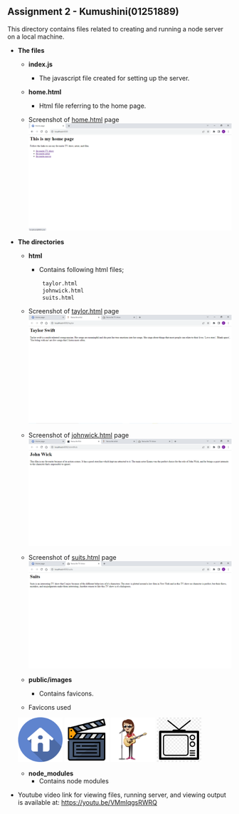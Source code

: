 ## Assignment 2 - Kumushini(01251889)

This directory contains files related to creating and running a node server on a local machine.

* **The files**
   * **index.js**
     - The javascript file created for setting up the server.
   * **home.html**
     - Html file referring to the home page.
     
   * Screenshot of [home.html](home.html) page
   <kbd><img src="Screenshots/Screenshot_of_home_page.png" width="700" ></kbd>
   
* **The directories**
  * **html**
    - Contains following html files;
     
           taylor.html 
           johnwick.html 
           suits.html

  * Screenshot of [taylor.html](taylor.html) page
  <kbd><img src="Screenshots/Screenshot_of_fav_artist.png" width="700" ></kbd>

  * Screenshot of [johnwick.html](johnwick.html) page
  <kbd><img src="Screenshots/Screenshot_of_fav_movie.png" width="700" ></kbd>

  * Screenshot of [suits.html](suits.html) page
  <kbd><img src="Screenshots/Screenshot_of_fav_TV_show.png" width="700" ></kbd>
  
  * **public/images**
    - Contains favicons.

  * Favicons used
  
  <kbd><img src="public/images/home-icon.png" width="100" height ="100"></kbd>
  <kbd><img src="public/images/movie.png" width="100" height ="100" ></kbd>
  <kbd><img src="public/images/singer-cartoon.png" width="100" height ="100" ></kbd>
  <kbd><img src="public/images/television.png" width="100" height ="100" ></kbd>

  * **node_modules**
    - Contains node modules
         

* Youtube video link for viewing files, running server, and viewing output is available at: https://youtu.be/VMmlqgsRWRQ 
